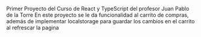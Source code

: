 Primer Proyecto del Curso de React y TypeScript del profesor Juan Pablo de la Torre
En este proyecto se le da funcionalidad al carrito de compras, además de implementar localstorage para guardar los cambios en el carrito al refrescar la pagina
